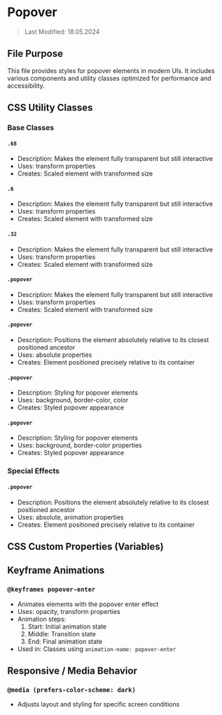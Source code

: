 # Popover
> Last Modified: 18.05.2024

## File Purpose

This file provides styles for popover elements in modern UIs. It includes various components and utility classes optimized for performance and accessibility.

## CSS Utility Classes

### Base Classes

#### `.68`
- Description: Makes the element fully transparent but still interactive
- Uses: transform properties
- Creates: Scaled element with transformed size

#### `.6`
- Description: Makes the element fully transparent but still interactive
- Uses: transform properties
- Creates: Scaled element with transformed size

#### `.32`
- Description: Makes the element fully transparent but still interactive
- Uses: transform properties
- Creates: Scaled element with transformed size

#### `.popover`
- Description: Makes the element fully transparent but still interactive
- Uses: transform properties
- Creates: Scaled element with transformed size

#### `.popover`
- Description: Positions the element absolutely relative to its closest positioned ancestor
- Uses: absolute properties
- Creates: Element positioned precisely relative to its container

#### `.popover`
- Description: Styling for popover elements
- Uses: background, border-color, color
- Creates: Styled popover appearance

#### `.popover`
- Description: Styling for popover elements
- Uses: background, border-color properties
- Creates: Styled popover appearance

### Special Effects

#### `.popover`
- Description: Positions the element absolutely relative to its closest positioned ancestor
- Uses: absolute, animation properties
- Creates: Element positioned precisely relative to its container

## CSS Custom Properties (Variables)



## Keyframe Animations

### `@keyframes popover-enter`
- Animates elements with the popover enter effect
- Uses: opacity, transform properties
- Animation steps:
  1. Start: Initial animation state
  2. Middle: Transition state
  3. End: Final animation state
- Used in: Classes using `animation-name: popover-enter`

## Responsive / Media Behavior

### `@media (prefers-color-scheme: dark)`
- Adjusts layout and styling for specific screen conditions

